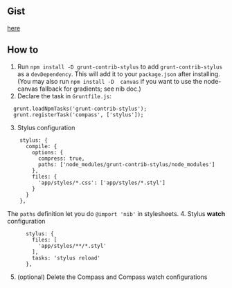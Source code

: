 ## Gist

[here](https://gist.github.com/ffcbf037e6e856e1010d)

## How to

1. Run `npm install -D grunt-contrib-stylus` to add `grunt-contrib-stylus` as a `devDependency`. This will add it to your `package.json` after installing. (You may also run `npm install -D  canvas` if you want to use the node-canvas fallback for gradients; see nib doc.)
2. Declare the task in `Gruntfile.js`:
```
  grunt.loadNpmTasks('grunt-contrib-stylus');
  grunt.registerTask('compass', ['stylus']);
```
3. Stylus configuration
```
    stylus: {
      compile: {
        options: {
          compress: true,
          paths: ['node_modules/grunt-contrib-stylus/node_modules']
        },
        files: {
          'app/styles/*.css': ['app/styles/*.styl']
        }
      }
    },
```
The `paths` definition let you do `@import 'nib'` in stylesheets.
4. Stylus **watch** configuration
```
      stylus: {
        files: [
          'app/styles/**/*.styl'
        ],
        tasks: 'stylus reload'
      },
```
5. (optional) Delete the Compass and Compass watch configurations